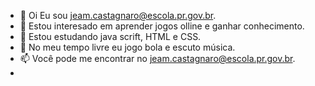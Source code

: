 - 👋 Oi Eu sou jeam.castagnaro@escola.pr.gov.br.
- 👀 Estou interesado em aprender jogos olline e ganhar conhecimento.
- 🌱 Estou estudando java scrift, HTML e CSS.
- 💞️ No meu tempo livre eu jogo bola e escuto música.
- 📫 Você pode me encontrar no jeam.castagnaro@escola.pr.gov.br.
-
<!---
14jeam06lucas2007/14jeam06lucas2007 is a ✨ special ✨ repository because its `README.md` (this file) appears on your GitHub profile.
You can click the Preview link to take a look at your changes.
--->
